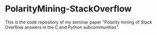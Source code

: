 # PolarityMining-StackOverflow
This is the code repository of my seminar paper "Polarity mining of Stack Overflow answers in the C and Python subcommunities".

